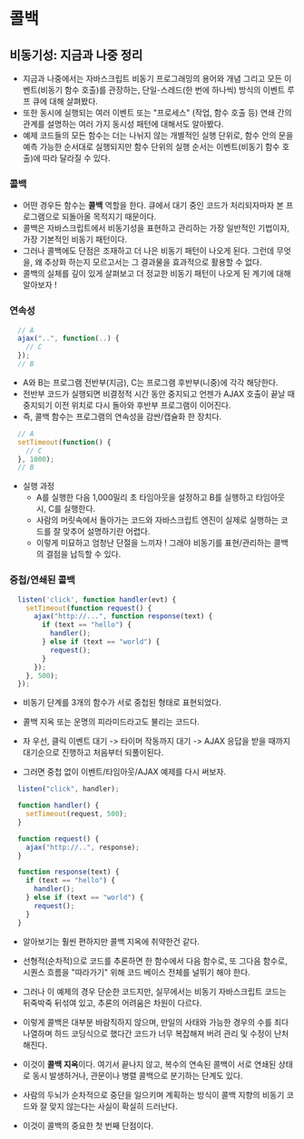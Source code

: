 # 콜백

## 비동기성: 지금과 나중 정리

- 지금과 나중에서는 자바스크립트 비동기 프로그래밍의 용어와 개념 그리고 모든 이벤트(비동기 함수 호출)를 관장하는,
  단일-스레드(한 번에 하나씩) 방식의 이벤트 루프 큐에 대해 살펴봤다.
- 또한 동시에 실행되는 여러 이벤트 또는 "프로세스" (작업, 함수 호출 등) 연쇄 간의 관계를 설명하는 여러 가지 동시성 패턴에 대해서도 알아봤다.
- 예제 코드들의 모든 함수는 더는 나뉘지 않는 개별적인 실행 단위로,
  함수 안의 문을 예측 가능한 순서대로 실행되지만 함수 단위의 실행 순서는 이벤트(비동기 함수 호출)에 따라 달라질 수 있다.

### 콜백

- 어떤 경우든 함수는 **콜백** 역할을 한다. 큐에서 대기 중인 코드가 처리되자마자 본 프로그램으로 되돌아올 목적지기 때문이다.
- 콜백은 자바스크립트에서 비동기성을 표현하고 관리하는 가장 일반적인 기법이자, 가장 기본적인 비동기 패턴이다.
- 그러나 콜백에도 단점은 조재하고 더 나은 비동기 패턴이 나오게 된다.
  그런데 무엇을, 왜 추상화 하는지 모르고서는 그 결과물을 효과적으로 활용할 수 없다.
- 콜백의 실체를 깊이 있게 살펴보고 더 정교한 비동기 패턴이 나오게 된 계기에 대해 알아보자 !

### 연속성

```Javascript
  // A
  ajax("..", function(..) {
    // C
  });
  // B
```

- A와 B는 프로그램 전반부(지금), C는 프로그램 후반부(니중)에 각각 해당한다.
- 전반부 코드가 실행되면 비결정적 시간 동안 중지되고 언젠가 AJAX 호출이 끝날 때 중지되기 이전 위치로 다시 돌아와 후반부 프로그램이 이어진다.
- 즉, 콜백 함수는 프로그램의 연속성을 감싼/캡슐화 한 장치다.

```Javascript
  // A
  setTimeout(function() {
    // C
  }, 1000);
  // B
```

- 실행 과정
  - A를 실행한 다음 1,000밀리 초 타임아웃을 설정하고 B를 실행하고 타임아웃 시, C를 실행한다.
  - 사람의 머릿속에서 돌아가는 코드와 자바스크립트 엔진이 실제로 실행하는 코드를 잘 맞추어 설명하기란 어렵다.
  - 이렇게 미묘하고 엄청난 단절을 느끼자 ! 그래야 비동기를 표현/관리하는 콜백의 결점을 납득할 수 있다.

### 중첩/연쇄된 콜백

```Javascript
  listen('click', function handler(evt) {
    setTimeout(function request() {
      ajax("http://...", function response(text) {
        if (text == "hello") {
          handler();
        } else if (text == "world") {
          request();
        }
      });
    }, 500);
  });

```

- 비동기 단계를 3개의 함수가 서로 중첩된 형태로 표현되었다.
- 콜백 지옥 또는 운명의 피라미드라고도 불리는 코드다.
- 자 우선, 클릭 이벤트 대기 -> 타이머 작동까지 대기 -> AJAX 응답을 받을 때까지 대기순으로 진행하고 처음부터 되풀이된다.

- 그러면 중첩 없이 이벤트/타임아웃/AJAX 예제를 다시 써보자.

```Javascript
  listen("click", handler);

  function handler() {
    setTimeout(request, 500);
  }

  function request() {
    ajax("http://..", response);
  }

  function response(text) {
    if (text == "hello") {
      handler();
    } else if (text == "world") {
      request();
    }
  }

```

- 알아보기는 훨씬 편하지만 콜백 지옥에 취약한건 같다.
- 선형적(순차적)으로 코드를 추론하면 한 함수에서 다음 함수로, 또 그다음 함수로, 시퀀스 흐름을 "따라가기" 위해 코드 베이스 전체를 널뛰기 해야 한다.
- 그러나 이 예제의 경우 단순한 코드지만, 실무에서는 비동기 자바스크립트 코드는 뒤죽박죽 뒤섞여 있고, 추론의 어려움은 차원이 다르다.

- 이렇게 콜백은 대부분 바람직하지 않으며, 만일의 사태와 가능한 경우의 수를 죄다 나열하며 하드 코딩식으로 했다간 코드가 너무 복잡해져 버려 관리 및 수정이 난처해진다.
- 이것이 **콜백 지옥**이다. 여기서 끝나지 않고, 복수의 연속된 콜백이 서로 연쇄된 상태로 동시 발생하거나, 관문이나 병렬 콜백으로 분기하는 단계도 있다.
- 사람의 두뇌가 순차적으로 중단을 일으키며 계획하는 방식이 콜백 지향의 비동기 코드와 잘 맞지 않는다는 사실이 확실히 드러난다.
- 이것이 콜백의 중요한 첫 번째 단점이다.
